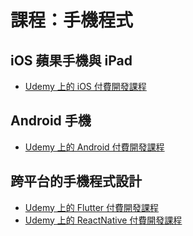 # 課程：手機程式

## iOS 蘋果手機與 iPad

* [Udemy 上的 iOS 付費開發課程](https://www.udemy.com/topic/ios-development/?locale=zh_TW)

## Android 手機

* [Udemy 上的 Android 付費開發課程](https://www.udemy.com/courses/search/?courseLabel=4470&q=android&sort=relevance&src=ukw)

## 跨平台的手機程式設計

* [Udemy 上的 Flutter 付費開發課程](https://www.udemy.com/courses/search/?src=ukw&q=flutter)
* [Udemy 上的 ReactNative 付費開發課程](https://www.udemy.com/courses/search/?src=ukw&q=ReactNative)
